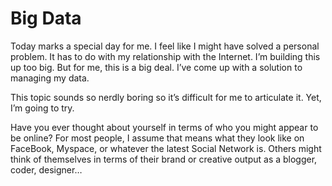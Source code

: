 # Big Data

Today marks a special day for me. I feel like I might have solved a personal problem. It has to do with my relationship with the Internet. I’m building this up too big. But for me, this is a big deal. I’ve come up with a solution to managing my data. 

This topic sounds so nerdly boring so it’s difficult for me to articulate it. Yet, I’m going to try.

Have you ever thought about yourself in terms of who you might appear to be online? For most people, I assume that means what they look like on FaceBook, Myspace, or whatever the latest Social Network is. Others might think of themselves in terms of their brand or creative output as a blogger, coder, designer…



